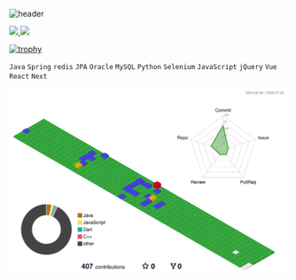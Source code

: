 ![header](https://capsule-render.vercel.app/api?type=waving&color=gradient&height=120&animation=fadeIn&section=footer&text=Hi&fontAlign=70&stroke=000000)

<a href="s">
  <img src="https://github-readme-stats.vercel.app/api/top-langs/?username=AhnDaHoon&exclude_repo=AhnDaHoon.github.io&layout=compact&theme=tokyonight" />
</a>
<a href="s">
  <img src="https://github-readme-stats.vercel.app/api?username=AhnDaHoon&theme=tokyonight&show_icons=true" width="42%" />
</a>

[![trophy](https://github-profile-trophy.vercel.app/?username=dkssud8150&theme=flat&column=7)](https://github.com/dkssud8150/)

<code>Java</code>
<code>Spring</code>
<code>redis</code>
<code>JPA</code>
<code>Oracle</code>
<code>MySQL</code>
<code>Python</code>
<code>Selenium</code>
<code>JavaScript</code>
<code>jQuery</code>
<code>Vue</code>
<code>React</code>
<code>Next</code>


![](./profile-3d-contrib/profile-gitblock.svg)

